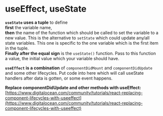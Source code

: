# useEffect, useState

**`useState` uses a tuple** to define   
**first** the variable name,   
**then** the name of the function which should be called to set the variable to a new value. This is the alternative to `setState` which could update any/all state variables. This one is specific to the one variable which is the first item in the tuple.   
**Finally after the equal sign** is the  `useState()` function. Pass to this function a value, the initial value which your variable should have.

**`useEffect` is a combination** of `componentDidMount` and `componentDidUpdate` and some other lifecycles. Put code into here which will call useState handlers after data is gotten, or some event happens.

**Replace componentDidUpdate and other methods with useEffect:** [https://www.digitalocean.com/community/tutorials/react-replacing-component-lifecycles-with-useeffect](https://www.digitalocean.com/community/tutorials/react-replacing-component-lifecycles-with-useeffect)


